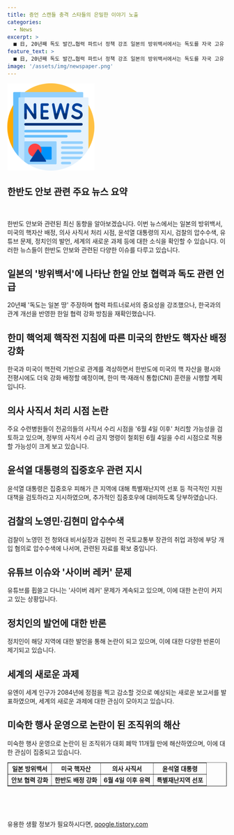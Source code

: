 ```yaml
---
title: 증언 스캔들 충격 스타들의 은밀한 이야기 노출
categories:
  - News
excerpt: >
  ■ 日, 20년째 독도 발간…협력 파트너 정책 강조 일본의 방위백서에서는 독도를 자국 고유 영토로 표현, 한국을 협력 파트너로 규정했다. 이는 윤석열 정부 출범 이후 한일 관계 개선 등을 반영한 것이며, 한미일 협력 강화와 안보 위협 대응을 강조했다.  ■ 핵자산에 한반도 임무 전평시…한미 핵·재래식 통합(CNI) 훈련 한국과 미국은 핵전력 기반으로 동맹 관계를 격상, 미국의 핵 자산에 한반도 임무를 전시적으로 배정하고, 핵·재래식 통합 훈련을 강화한다.  ■ 주요 수련병원, 전공의 사직서 처리 논란 의대 증원에 반발한 전공의들의 사직서 수리 시점을 놓고 주요 수련병원들이 논의 중. 정부의 사직서 수리 금지 명령 철회된 6월 4일 이후 처리가 유력한 것으로 보인다.
feature_text: >
  ■ 日, 20년째 독도 발간…협력 파트너 정책 강조 일본의 방위백서에서는 독도를 자국 고유 영토로 표현, 한국을 협력 파트너로 규정했다. 이는 윤석열 정부 출범 이후 한일 관계 개선 등을 반영한 것이며, 한미일 협력 강화와 안보 위협 대응을 강조했다.  ■ 핵자산에 한반도 임무 전평시…한미 핵·재래식 통합(CNI) 훈련 한국과 미국은 핵전력 기반으로 동맹 관계를 격상, 미국의 핵 자산에 한반도 임무를 전시적으로 배정하고, 핵·재래식 통합 훈련을 강화한다.  ■ 주요 수련병원, 전공의 사직서 처리 논란 의대 증원에 반발한 전공의들의 사직서 수리 시점을 놓고 주요 수련병원들이 논의 중. 정부의 사직서 수리 금지 명령 철회된 6월 4일 이후 처리가 유력한 것으로 보인다.
image: '/assets/img/newspaper.png'
---
```


<p><img src="/assets/img/newspaper.png" alt="kimp 속보" /></p>

<h2 data-ke-size="size26"><b>한반도 안보 관련 주요 뉴스 요약</b></h2>

<p data-ke-size="size16">&nbsp;</p>

<p>한반도 안보와 관련된 최신 동향을 알아보겠습니다. 이번 뉴스에서는 일본의 방위백서, 미국의 핵자산 배정, 의사 사직서 처리 시점, 윤석열 대통령의 지시, 검찰의 압수수색, 유튜브 문제, 정치인의 발언, 세계의 새로운 과제 등에 대한 소식을 확인할 수 있습니다. 이러한 뉴스들이 한반도 안보와 관련된 다양한 이슈를 다루고 있습니다.</p></p>

<h2 data-ke-size="size26"><b>일본의 '방위백서'에 나타난 한일 안보 협력과 독도 관련 언급</b></h2>

<p data-ke-size="size16">20년째 '독도는 일본 땅' 주장하며 협력 파트너로서의 중요성을 강조했으나, 한국과의 관계 개선을 반영한 한일 협력 강화 방침을 재확인했습니다.</p>

<h2 data-ke-size="size26"><b>한미 핵억제 핵작전 지침에 따른 미국의 한반도 핵자산 배정 강화</b></h2>

<p data-ke-size="size16">한국과 미국이 핵전력 기반으로 관계를 격상하면서 한반도에 미국의 핵 자산을 평시와 전평시에도 더욱 강화 배정할 예정이며, 한미 핵·재래식 통합(CNI) 훈련을 시행할 계획입니다.</p>

<h2 data-ke-size="size26"><b>의사 사직서 처리 시점 논란</b></h2>

<p data-ke-size="size16">주요 수련병원들이 전공의들의 사직서 수리 시점을 '6월 4일 이후' 처리할 가능성을 검토하고 있으며, 정부의 사직서 수리 금지 명령이 철회된 6월 4일을 수리 시점으로 적용할 가능성이 크게 보고 있습니다.</p>

<h2 data-ke-size="size26"><b>윤석열 대통령의 집중호우 관련 지시</b></h2>

<p data-ke-size="size16">윤석열 대통령은 집중호우 피해가 큰 지역에 대해 특별재난지역 선포 등 적극적인 지원 대책을 검토하라고 지시하였으며, 추가적인 집중호우에 대비하도록 당부하였습니다.</p>

<h2 data-ke-size="size26"><b>검찰의 노영민·김현미 압수수색</b></h2>

<p data-ke-size="size16">검찰이 노영민 전 청와대 비서실장과 김현미 전 국토교통부 장관의 취업 과정에 부당 개입 혐의로 압수수색에 나서며, 관련된 자료를 확보 중입니다.</p>

<h2 data-ke-size="size26"><b>유튜브 이슈와 '사이버 레커' 문제</b></h2>

<p data-ke-size="size16">유튜브를 휩쓸고 다니는 '사이버 레커' 문제가 계속되고 있으며, 이에 대한 논란이 커지고 있는 상황입니다.</p>

<h2 data-ke-size="size26"><b>정치인의 발언에 대한 반론</b></h2>

<p data-ke-size="size16">정치인이 해당 지역에 대한 발언을 통해 논란이 되고 있으며, 이에 대한 다양한 반론이 제기되고 있습니다.</p>

<h2 data-ke-size="size26"><b>세계의 새로운 과제</b></h2>

<p data-ke-size="size16">유엔이 세계 인구가 2084년에 정점을 찍고 감소할 것으로 예상되는 새로운 보고서를 발표하였으며, 세계의 새로운 과제에 대한 관심이 모아지고 있습니다.</p>

<h2 data-ke-size="size26"><b>미숙한 행사 운영으로 논란이 된 조직위의 해산</b></h2>

<p data-ke-size="size16">미숙한 행사 운영으로 논란이 된 조직위가 대회 폐막 11개월 만에 해산하였으며, 이에 대한 관심이 집중되고 있습니다.</p>

<table style="width: 100%;" border="1">
<tbody>
<tr>
<td style="text-align: center; height: 17px;"><b>일본 방위백서</b></td>
<td style="text-align: center; height: 17px;"><b>미국 핵자산</b></td>
<td style="text-align: center; height: 17px;"><b>의사 사직서</b></td>
<td style="text-align: center; height: 17px;"><b>윤석열 대통령</b></td>
</tr>
<tr>
<td style="text-align: center; height: 17px;"><b> 안보 협력 강화</b></td>
<td style="text-align: center; height: 17px;"><b>한반도 배정 강화</b></td>
<td style="text-align: center; height: 17px;"><b>6월 4일 이후 유력</b></td>
<td style="text-align: center; height: 17px;"><b>특별재난지역 선포</b></td>
</tr>
</tbody>
</table>

<p data-ke-size="size16">&nbsp;</p>

<p data-ke-size="size16">&nbsp;</p>
유용한 생활 정보가 필요하시다면, <a href="https://qoogle.tistory.com" rel="dofollow">qoogle.tistory.com</a>


